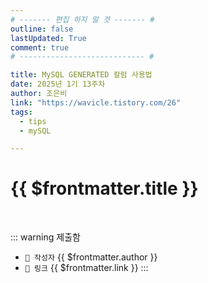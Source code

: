 ```yaml
---
# ------- 편집 하지 말 것 ------- #
outline: false
lastUpdated: True
comment: true
# ---------------------------- #

title: MySQL GENERATED 칼럼 사용법
date: 2025년 1기 13주차
author: 조은비
link: "https://wavicle.tistory.com/26"
tags:
  - tips
  - mySQL

---
```


# {{ $frontmatter.title }}

<br>

<!-- 여기는 냅두기 -->
::: warning 제출함
 - `🥳 작성자` {{ $frontmatter.author }}
 - `🔗 링크` <a :href="$frontmatter.link" target="_blank" rel="noopener"> {{ $frontmatter.link }} </a>
::: 

<!-- 업데이트 사항 등 필요한 내용 아래부터 자유롭게 사용 -->